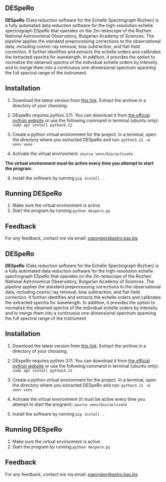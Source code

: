 ## DESpeRo

**DESpeRo** (Data reduction software for the Echelle Spectrograph Rozhen) is a fully automated data reduction software for the high-resolution echelle spectrograph ESpeRo that operates on the 2m-telescope of the Rozhen National Astronomical Observatory, Bulgarian Academy of Sciences. The pipeline applies the standard preprocessing corrections to the observational data, including cosmic ray removal, bias subtraction, and flat-field correction. It further identifies  and extracts the echelle orders and calibrates the extracted spectra for wavelength.  In addition, it provides the option to normalize the obtained spectra of the individual echelle orders by intensity and to merge them into a continuous one-dimensional spectrum spanning the full spectral range of the instrument.

## Installation

1. Download the latest version from [this link](https://github.com/stefangrgv/DESpeRo/archive/refs/heads/main.zip). Extract the archive in a directory of your choosing.
2. DEspeRo requires python 3.11. You can download it from [the official python website](https://www.python.org/downloads/release/python-3110/) or use the following command in terminal (ubuntu only):
`sudo apt install python3.11`

3. Create a python virtual environment for the project. In a terminal, open the directory where you extracted DESpeRo and run:
`python3.11 -m venv venv`

3. Activate the virtual environment:
`source venv/bin/activate`

**The virtual environment must be active every time you attempt to start the program.**

4. Install the software by running
`pip install .`

## Running DESpeRo

1. Make sure the virtual environment is active
2. Start the program by running
`python despero.py`


## Feedback

For any feedback, contact me via email: sgeorgiev@astro.bas.bg
## DESpeRo

**DESpeRo** (Data reduction software for the Echelle Spectrograph Rozhen) is a fully automated data reduction software for the high-resolution echelle spectrograph ESpeRo that operates on the 2m-telescope of the Rozhen National Astronomical Observatory, Bulgarian Academy of Sciences. The pipeline applies the standard preprocessing corrections to the observational data, including cosmic ray removal, bias subtraction, and flat-field correction. It further identifies  and extracts the echelle orders and calibrates the extracted spectra for wavelength.  In addition, it provides the option to normalize the obtained spectra of the individual echelle orders by intensity and to merge them into a continuous one-dimensional spectrum spanning the full spectral range of the instrument.

## Installation

1. Download the latest version from [this link](https://github.com/stefangrgv/DESpeRo/archive/refs/heads/main.zip). Extract the archive in a directory of your choosing.
2. DEspeRo requires python 3.11. You can download it from [the official python website](https://www.python.org/downloads/release/python-3110/) or use the following command in terminal (ubuntu only):
`sudo apt install python3.11`

3. Create a python virtual environment for the project. In a terminal, open the directory where you extracted DESpeRo and run:
`python3.11 -m venv venv`

4. Activate the virtual environment (it must be active every time you attempt to start the program):
`source venv/bin/activate`

5. Install the software by running
`pip install .`

## Running DESpeRo

1. Make sure the virtual environment is active
2. Start the program by running
`python despero.py`


## Feedback

For any feedback, contact me via email: sgeorgiev@astro.bas.bg

